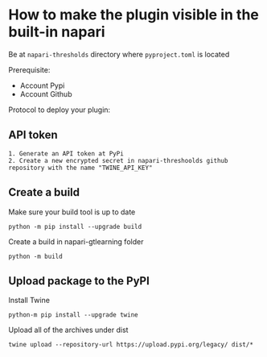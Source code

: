 # How to make the plugin visible in the built-in napari

Be at `napari-thresholds` directory where `pyproject.toml` is located

Prerequisite: 
- Account Pypi
- Account Github

Protocol to deploy your plugin:

## API token

    1. Generate an API token at PyPi
    2. Create a new encrypted secret in napari-threshoolds github repository with the name "TWINE_API_KEY"

## Create a build

Make sure your build tool is up to date

```
python -m pip install --upgrade build
```

Create a build in napari-gtlearning folder

```
python -m build
```

## Upload package to the PyPI

Install Twine

```
python-m pip install --upgrade twine
```

Upload all of the archives under dist

```
twine upload --repository-url https://upload.pypi.org/legacy/ dist/*
```
